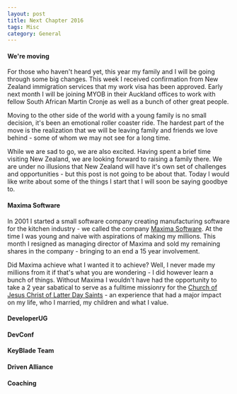 ```yaml
---
layout: post
title: Next Chapter 2016
tags: Misc
category: General
---
```

#### We're moving ####

For those who haven't heard yet, this year my family and I will be going through some big changes. This week I received confirmation from New Zealand immigration services that my work visa has been approved. Early next month I will be joining MYOB in their Auckland offices to work with fellow South African Martin Cronje as well as a bunch of other great people.

Moving to the other side of the world with a young family is no small decision, it's been an emotional roller coaster ride. The hardest part of the move is the realization that we will be leaving family and friends we love behind - some of whom we may not see for a long time.  

While we are sad to go, we are also excited. Having spent a brief time visiting New Zealand, we are looking forward to raising a family there. We are under no illusions that New Zealand will have it's own set of challenges and opportunities - but this post is not going to be about that. Today I would like write about some of the things I start that I will soon be saying goodbye to. 

#### Maxima Software ####

In 2001 I started a small software company creating manufacturing software for the kitchen industry - we called the company [Maxima Software](http://www.maximasoftware.co.za/). At the time I was young and naive with aspirations of making my millions. This month I resigned as managing director of Maxima and sold my remaining shares in the company - bringing to an end a 15 year involvement. 

Did Maxima achieve what I wanted it to achieve? Well, I never made my millions from it if that's what you are wondering - I did however learn a bunch of things. Without Maxima I wouldn't have had the opportunity to take a 2 year sabatical to serve as a fulltime missionry for the [Church of Jesus Christ of Latter Day Saints](https://www.lds.org) - an experience that had a major impact on my life, who I married, my children and what I value.

#### DeveloperUG ####


#### DevConf ####


#### KeyBlade Team ####

#### Driven Alliance ####


#### Coaching ####
